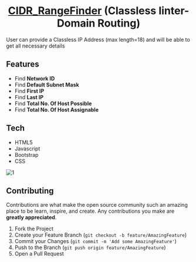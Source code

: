 <h1 align="center"><a href="https://satyasharma73.github.io/CIDR_RangeFinder/">CIDR_RangeFinder</a> (Classless Iinter-Domain Routing)</h1>

User can provide a Classless IP Address (max length=18) and will be able to get all necessary details

## Features

- Find **Network ID**
- Find **Default Subnet Mask**
- Find **First IP**
- Find **Last IP**
- Find **Total No. Of Host Possible**
- Find **Total No. Of Host Assignable**
## Tech

- HTML5 
- Javascript
- Bootstrap 
- CSS

![1](https://user-images.githubusercontent.com/71933842/123501851-6afdf000-d665-11eb-9533-cc38bde7c3b7.JPG)

## Contributing

Contributions are what make the open source community such an amazing place to be learn, inspire, and create. Any contributions you make are **greatly appreciated**.

1. Fork the Project
2. Create your Feature Branch (`git checkout -b feature/AmazingFeature`)
3. Commit your Changes (`git commit -m 'Add some AmazingFeature'`)
4. Push to the Branch (`git push origin feature/AmazingFeature`)
5. Open a Pull Request

